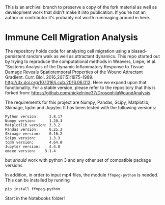 This is an archival branch to preserve a copy of the fork material as well as development work that didn't make it into publication. If you're not an author or contributor it's probably not worth rummaging around in here.

# Immune Cell Migration Analysis

The repository holds code for analysing cell migration using a biased-persistent random walk as well as attractant dynamics.
This repo started out by trying to reproduce the computational methods in Weavers, Liepe, et al. "Systems Analysis of the Dynamic Inflammatory Response to Tissue Damage Reveals Spatiotemporal Properties of the Wound Attractant Gradient. Curr. Biol. 2016;26(15):1975–1989. http://dx.doi.org/10.1016/j.cub.2016.06.012. Here we expand upon that functionality. For a stable version, please refer to the repository that this is forked from: https://github.com/nickelnine37/DrosophilaWoundAnalysis

The requirements for this project are Numpy, Pandas, Scipy, Matplotlib, Skimage, tqdm and Jupyter. It has been tested with the following versions:

```
Python version:     3.8.17
Numpy version:      1.20.3
Matplotlib version: 3.3.2
Pandas version:     0.25.3
Skimage version:    0.16.2
Scipy version:      1.3.3
tqdm version:       4.64.0
Jupyter version:    4.4.0
emcee version:    3.1.4
```

but *should* work with python 3 and any other set of compatible package versions.

In addition, in order to input mp4 files, the module `ffmpeg-python` is needed. This can be installed by running

```
pip install ffmpeg-python
```

Start in the Notebooks folder!
